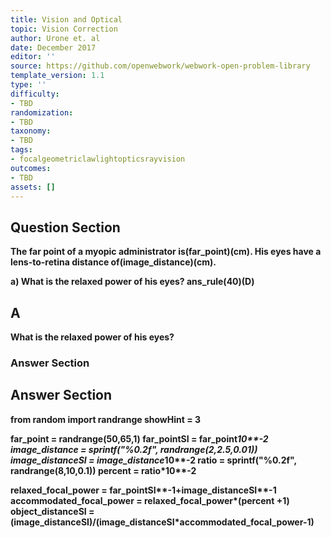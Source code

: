 ```yaml
---
title: Vision and Optical
topic: Vision Correction
author: Urone et. al
date: December 2017
editor: ''
source: https://github.com/openwebwork/webwork-open-problem-library
template_version: 1.1
type: ''
difficulty:
- TBD
randomization:
- TBD
taxonomy:
- TBD
tags:
- focalgeometriclawlightopticsrayvision
outcomes:
- TBD
assets: []
---
```


## Question Section 

<b>
The far point of a myopic administrator is(far_point)(cm). His eyes have a lens-to-retina distance of(image_distance)(cm).
 
a) What is the relaxed power of his eyes? 
ans_rule(40)(D)

## A
What is the relaxed power of his eyes? 
### Answer Section


## Answer Section

from random import randrange
showHint = 3

far_point = randrange(50,65,1)
far_pointSI = far_point*10**-2
image_distance = sprintf("%0.2f", randrange(2,2.5,0.01))
image_distanceSI = image_distance*10**-2
ratio = sprintf("%0.2f", randrange(8,10,0.1))
percent = ratio*10**-2

relaxed_focal_power = far_pointSI**-1+image_distanceSI**-1
accommodated_focal_power = relaxed_focal_power*(percent +1)
object_distanceSI = (image_distanceSI)/(image_distanceSI*accommodated_focal_power-1)